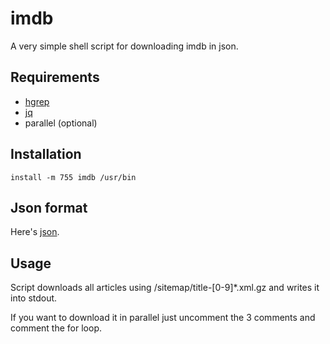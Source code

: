 # imdb

A very simple shell script for downloading imdb in json.

## Requirements

 - [hgrep](https://github.com/TUVIMEN/hgrep)
 - [jq](https://github.com/stedolan/jq)
 - parallel (optional)

## Installation
    
    install -m 755 imdb /usr/bin

## Json format

Here's [json](example.json).

## Usage

Script downloads all articles using /sitemap/title-[0-9]*.xml.gz and writes it into stdout.

If you want to download it in parallel just uncomment the 3 comments and comment the for loop.

